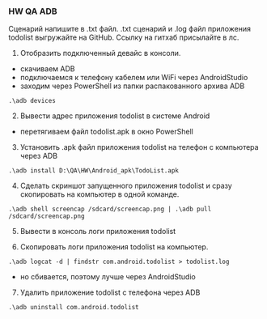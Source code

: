  ###  HW QA ADB

Сценарий напишите в .txt файл.
.txt сценарий и .log файл приложения todolist выгружайте на GitHub.
Ссылку на гитхаб присылайте в лс.

 1. Отобразить подключенный девайс в консоли.
- скачиваем ADB
- подключаемся к телефону кабелем или WiFi через AndroidStudio
- заходим через PowerShell из папки распакованного архива ADB

`.\adb devices`

 2. Вывести адрес приложения todolist в системе Android

- перетягиваем файл todolist.apk в окно PowerShell 

 3. Установить .apk файл приложения todolist на телефон с компьютера через  ADB

`.\adb install D:\QA\HW\Android_apk\TodoList.apk`

 4. Сделать скриншот запущенного приложения todolist и сразу скопировать на компьютер в одной команде.

`.\adb shell screencap /sdcard/screencap.png | .\adb pull /sdcard/screencap.png`

 5. Вывести в консоль логи приложения todolist

 6. Скопировать логи приложения todolist на компьютер.

`.\adb logcat -d | findstr com.android.todolist > todolist.log`

- но сбивается, поэтому лучше через AndroidStudio

 7. Удалить приложение todolist с телефона через ADB

`.\adb uninstall com.android.todolist`
